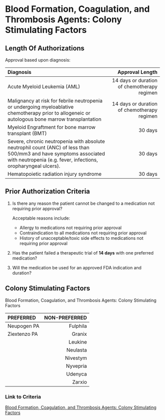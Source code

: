 # Blood Formation, Coagulation, and Thrombosis Agents: Colony Stimulating Factors

## Length Of Authorizations

 Approval based upon diagnosis:

| Diagnosis | Approval Length |
| :--- | ---: |
| Acute Myeloid Leukemia (AML) | 14 days or duration of chemotherapy regimen |
| Malignancy at risk for febrile neutropenia or undergoing myeloablative chemotherapy prior to allogeneic or autologous bone marrow transplantation | 14 days or duration of chemotherapy regimen |
| Myeloid Engraftment for bone marrow transplant (BMT) | 30 days |
| Severe, chronic neutropenia with absolute neutrophil count (ANC) of less than 500/mm3 and have symptoms associated with neutropenia (e.g. fever, infections, oropharyngeal ulcers). | 30 days |
| Hematopoietic radiation injury syndrome | 30 days |

## Prior Authorization Criteria

1. Is there any reason the patient cannot be changed to a medication not requiring prior approval?

    Acceptable reasons include:

    - Allergy to medications not requiring prior approval
    - Contraindication to all medications not requiring prior approval
    - History of unacceptable/toxic side effects to medications not requiring prior approval

2. Has the patient failed a therapeutic trial of **14 days** with one preferred medication?
3. Will the medication be used for an approved FDA indication and duration?

## Colony Stimulating Factors

Blood Formation, Coagulation, and Thrombosis Agents: Colony Stimulating Factors

| PREFERRED | NON-PREFERRED |
| :--- | ---: |
| Neupogen PA  | Fulphila |
| Ziextenzo PA | Granix   |
|   | Leukine  |
|   | Neulasta |
|   | Nivestym |
|   | Nyvepria |
|   | Udenyca  |
|   | Zarxio   |

### Link to Criteria

[Blood Formation, Coagulation, and Thrombosis Agents: Colony Stimulating Factors](https://pharmacy.medicaid.ohio.gov/sites/default/files/20220415_UPDL_Criteria_FINAL_.pdf#page=10)
